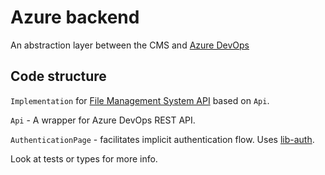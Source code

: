 # Azure backend

An abstraction layer between the CMS and [Azure DevOps](https://docs.microsoft.com/en-us/rest/api/azure/devops/git/)

## Code structure

`Implementation` for [File Management System API](https://github.com/decaporg/decap-cms/tree/main/packages/decap-cms-lib-util/README.md) based on `Api`.

`Api` - A wrapper for Azure DevOps REST API.

`AuthenticationPage` - facilitates implicit authentication flow. Uses [lib-auth](https://github.com/decaporg/decap-cms/tree/main/packages/decap-cms-lib-auth/README.md).

Look at tests or types for more info.
